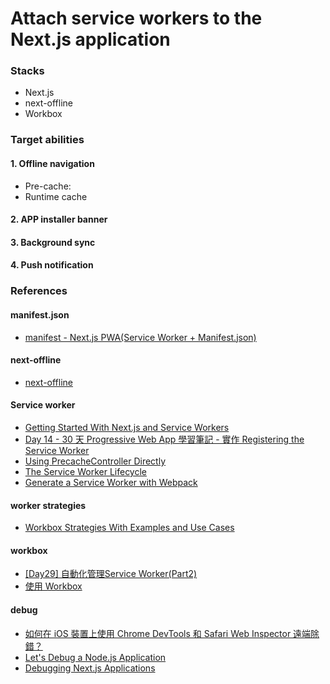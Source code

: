 # Attach service workers to the Next.js application

### Stacks
* Next.js
* next-offline
* Workbox

### Target abilities

#### 1. Offline navigation
* Pre-cache: 
* Runtime cache
#### 2. APP installer banner
#### 3. Background sync 
#### 4. Push notification


### References

#### manifest.json
* [manifest - Next.js PWA(Service Worker + Manifest.json)](https://www.coder.work/article/6621475)

#### next-offline
* [next-offline](https://awesomeopensource.com/project/hanford/next-offline#now-20)

#### Service worker
* [Getting Started With Next.js and Service Workers](https://medium.com/@anatomic/using-a-service-worker-with-next-js-460e0168a60a)
* [Day 14 - 30 天 Progressive Web App 學習筆記 - 實作 Registering the Service Worker](https://ithelp.ithome.com.tw/articles/10188003)
* [Using PrecacheController Directly](https://developers.google.com/web/tools/workbox/modules/workbox-precaching#explanation_of_the_precache_list)
* [The Service Worker Lifecycle](https://bitsofco.de/the-service-worker-lifecycle/)
* [Generate a Service Worker with Webpack](https://developers.google.com/web/tools/workbox/guides/generate-service-worker/webpack#adding_runtime_caching)

#### worker strategies
* [Workbox Strategies With Examples and Use Cases](https://medium.com/better-programming/workbox-strategies-with-examples-and-use-cases-ebb32f8cbe4d) 

#### workbox
* [[Day29] 自動化管理Service Worker(Part2)](https://ithelp.ithome.com.tw/articles/10227955)
* [使用 Workbox](https://lavas-project.github.io/pwa-book/chapter05/5-workbox.html)

#### debug
* [如何在 iOS 裝置上使用 Chrome DevTools 和 Safari Web Inspector 遠端除錯？](https://cythilya.github.io/2018/07/17/weapons-of-jank-destruction/)
* [Let's Debug a Node.js Application](https://blog.heroku.com/debug-node-applications)
* [Debugging Next.js Applications](https://dev.to/spe_/debugging-next-js-applications-46b6)